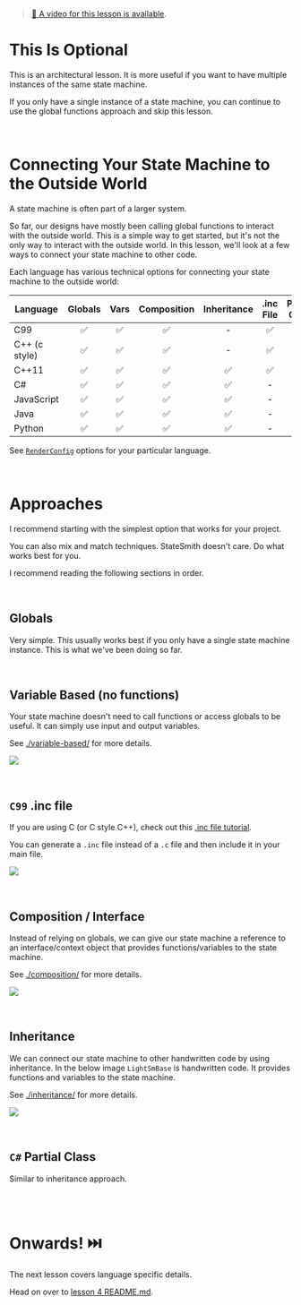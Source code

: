 > [🎥 A video for this lesson is available](https://www.youtube.com/watch?v=O7_sHEuebwo&list=PLC7mUEDZkCILp_Xvi6wjHv2EqMn_MbEXl&index=5&pp=iAQB).

# This Is Optional
This is an architectural lesson. It is more useful if you want to have multiple instances of the same state machine.

If you only have a single instance of a state machine, you can continue to use the global functions approach and skip this lesson.


<br>


# Connecting Your State Machine to the Outside World
A state machine is often part of a larger system.

So far, our designs have mostly been calling global functions to interact with the outside world. This is a simple way to get started, but it's not the only way to interact with the outside world. In this lesson, we'll look at a few ways to connect your state machine to other code.

Each language has various technical options for connecting your state machine to the outside world:

| Language      | Globals | Vars  | Composition | Inheritance | .inc File | Partial Class |
| ------------- | :-----: | :---: | :---------: | :---------: | :-------: | :-----------: |
| C99           |    ✅    |   ✅   |      ✅      |      -      |     ✅     |       -       |
| C++ (c style) |    ✅    |   ✅   |      ✅      |      -      |     ✅     |       -       |
| C++11         |    ✅    |   ✅   |      ✅      |      ✅      |     ✅     |       -       |
| C#            |    ✅    |   ✅   |      ✅      |      ✅      |     -     |       ✅       |
| JavaScript    |    ✅    |   ✅   |      ✅      |      ✅      |     -     |       -       |
| Java          |    ✅    |   ✅   |      ✅      |      ✅      |     -     |       -       |
| Python        |    ✅    |   ✅   |      ✅      |      ✅      |     -     |       -       |

See [`RenderConfig`](https://github.com/StateSmith/StateSmith/blob/main/docs/settings.md) options for your particular language.

<br>

# Approaches
I recommend starting with the simplest option that works for your project.

You can also mix and match techniques. StateSmith doesn't care. Do what works best for you.

I recommend reading the following sections in order.




<br>

## Globals
Very simple. This usually works best if you only have a single state machine instance. This is what we've been doing so far.




<br>

## Variable Based (no functions)
Your state machine doesn't need to call functions or access globals to be useful. It can simply use input and output variables.

See [./variable-based/](./variable-based/README.md) for more details.

![](docs/var-based.png)



<br>

## `C99` .inc file
If you are using C (or C style C++), check out this [.inc file tutorial](https://github.com/StateSmith/StateSmith-examples/tree/main/c-include-sm-basic-2-plantuml-tutorial).

You can generate a `.inc` file instead of a `.c` file and then include it in your main file.

![](docs/inc-file.png)



<br>

## Composition / Interface
Instead of relying on globals, we can give our state machine a reference to an interface/context object that provides functions/variables to the state machine.

See [./composition/](./composition/README.md) for more details.

![](docs/composition.png)

<!-- 
When compared to inheritance:

Pros:
- works for any language
- easy to test

Cons:
- a bit more work to wire up
- may require more typing (depends on language) -->




<br>

## Inheritance
We can connect our state machine to other handwritten code by using inheritance. In the below image `LightSmBase` is handwritten code. It provides functions and variables to the state machine.

See [./inheritance/](./inheritance/README.md) for more details.

![](docs/inheritance.png)


<!-- When compared to composition:

Pros:
- often less work wiring stuff up

Cons:
- less flexible
- doesn't abstract/hide state machine details -->


<br>

## `C#` Partial Class
Similar to inheritance approach.



<br>
<br>

# Onwards! ⏭️
The next lesson covers language specific details.

Head on over to [lesson 4 README.md](../lesson-4/README.md).

